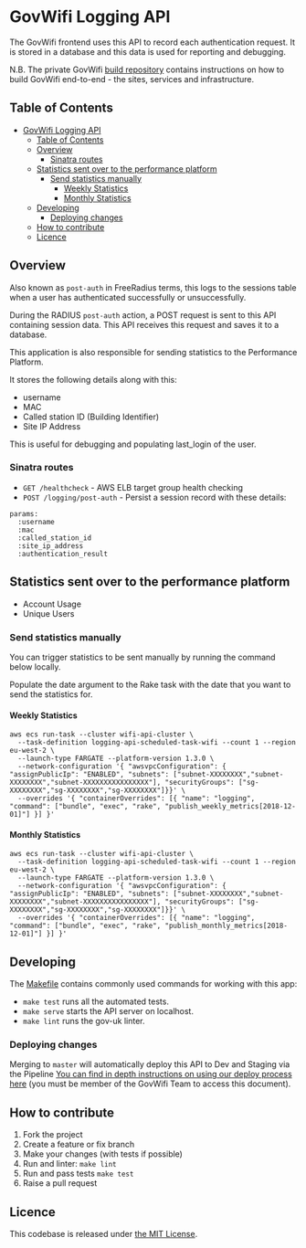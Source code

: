 # GovWifi Logging API

The GovWifi frontend uses this API to record each authentication request. It is stored in a database and this data is used for reporting and debugging.

N.B. The private GovWifi [build repository][build-repo] contains instructions on how to build GovWifi end-to-end - the sites, services and infrastructure.

## Table of Contents

- [GovWifi Logging API](#govwifi-logging-api)
  - [Table of Contents](#table-of-contents)
  - [Overview](#overview)
    - [Sinatra routes](#sinatra-routes)
  - [Statistics sent over to the performance platform](#statistics-sent-over-to-the-performance-platform)
    - [Send statistics manually](#send-statistics-manually)
      - [Weekly Statistics](#weekly-statistics)
      - [Monthly Statistics](#monthly-statistics)
  - [Developing](#developing)
    - [Deploying changes](#deploying-changes)
  - [How to contribute](#how-to-contribute)
  - [Licence](#licence)

## Overview

Also known as `post-auth` in FreeRadius terms, this logs to the sessions table when a user has authenticated successfully or unsuccessfully.

During the RADIUS `post-auth` action, a POST request is sent to this API containing session data. This API receives this request and saves it to a database.

This application is also responsible for sending statistics to the Performance Platform.

It stores the following details along with this:

- username
- MAC
- Called station ID (Building Identifier)
- Site IP Address

This is useful for debugging and populating last_login of the user.

### Sinatra routes

- `GET /healthcheck` - AWS ELB target group health checking
- `POST /logging/post-auth` - Persist a session record with these details:

```shell
params:
  :username
  :mac
  :called_station_id
  :site_ip_address
  :authentication_result
```

## Statistics sent over to the performance platform

- Account Usage
- Unique Users

### Send statistics manually

You can trigger statistics to be sent manually by running the command
below locally.

Populate the date argument to the Rake task with the date that you
want to send the statistics for.

#### Weekly Statistics

```shell
aws ecs run-task --cluster wifi-api-cluster \
  --task-definition logging-api-scheduled-task-wifi --count 1 --region eu-west-2 \
  --launch-type FARGATE --platform-version 1.3.0 \
  --network-configuration '{ "awsvpcConfiguration": { "assignPublicIp": "ENABLED", "subnets": ["subnet-XXXXXXXX","subnet-XXXXXXXX","subnet-XXXXXXXXXXXXXXXX"], "securityGroups": ["sg-XXXXXXXX","sg-XXXXXXXX","sg-XXXXXXXX"]}}' \
  --overrides '{ "containerOverrides": [{ "name": "logging", "command": ["bundle", "exec", "rake", "publish_weekly_metrics[2018-12-01]"] }] }'
```

#### Monthly Statistics

```shell
aws ecs run-task --cluster wifi-api-cluster \
  --task-definition logging-api-scheduled-task-wifi --count 1 --region eu-west-2 \
  --launch-type FARGATE --platform-version 1.3.0 \
  --network-configuration '{ "awsvpcConfiguration": { "assignPublicIp": "ENABLED", "subnets": ["subnet-XXXXXXXX","subnet-XXXXXXXX","subnet-XXXXXXXXXXXXXXXX"], "securityGroups": ["sg-XXXXXXXX","sg-XXXXXXXX","sg-XXXXXXXX"]}}' \
  --overrides '{ "containerOverrides": [{ "name": "logging", "command": ["bundle", "exec", "rake", "publish_monthly_metrics[2018-12-01]"] }] }'
```

## Developing

The [Makefile](Makefile) contains commonly used commands for working with this app:

- `make test` runs all the automated tests.
- `make serve` starts the API server on localhost.
- `make lint` runs the gov-uk linter.

### Deploying changes

Merging to `master` will automatically deploy this API to Dev and Staging via the Pipeline
[You can find in depth instructions on using our deploy process here](https://docs.google.com/document/d/1ORrF2HwrqUu3tPswSlB0Duvbi3YHzvESwOqEY9-w6IQ/) (you must be member of the GovWifi Team to access this document).

## How to contribute

1. Fork the project
2. Create a feature or fix branch
3. Make your changes (with tests if possible)
4. Run and linter: `make lint`
5. Run and pass tests `make test`
6. Raise a pull request

## Licence

This codebase is released under [the MIT License][mit].

[mit]: LICENCE
[build-repo]: https://github.com/alphagov/govwifi-build
